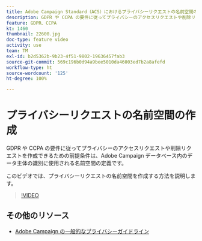```yaml
---
title: Adobe Campaign Standard（ACS）におけるプライバシーリクエストの名前空間の作成
description: GDPR や CCPA の要件に従ってプライバシーのアクセスリクエストや削除リクエストを作成できるための前提条件は、Adobe Campaign データベース内のデータ主体の識別に使用される名前空間の定義です。 このビデオでは、プライバシーリクエストの名前空間を作成する方法を説明します。
feature: GDPR、CCPA
kt: 1460
thumbnail: 22600.jpg
doc-type: feature video
activity: use
team: TM
exl-id: b2d5362b-9b23-4f51-9802-19636457fab3
source-git-commit: 569c196b0d94a9bee5010da46003ed7b2a8afefd
workflow-type: ht
source-wordcount: '125'
ht-degree: 100%

---
```


# プライバシーリクエストの名前空間の作成

GDPR や CCPA の要件に従ってプライバシーのアクセスリクエストや削除リクエストを作成できるための前提条件は、Adobe Campaign データベース内のデータ主体の識別に使用される名前空間の定義です。

このビデオでは、プライバシーリクエストの名前空間を作成する方法を説明します。

>[!VIDEO](https://video.tv.adobe.com/v/22600?quality=12)

## その他のリソース

* [Adobe Campaign の一般的なプライバシーガイドライン](https://helpx.adobe.com/jp/campaign/kb/campaign-privacy-overview.html)
